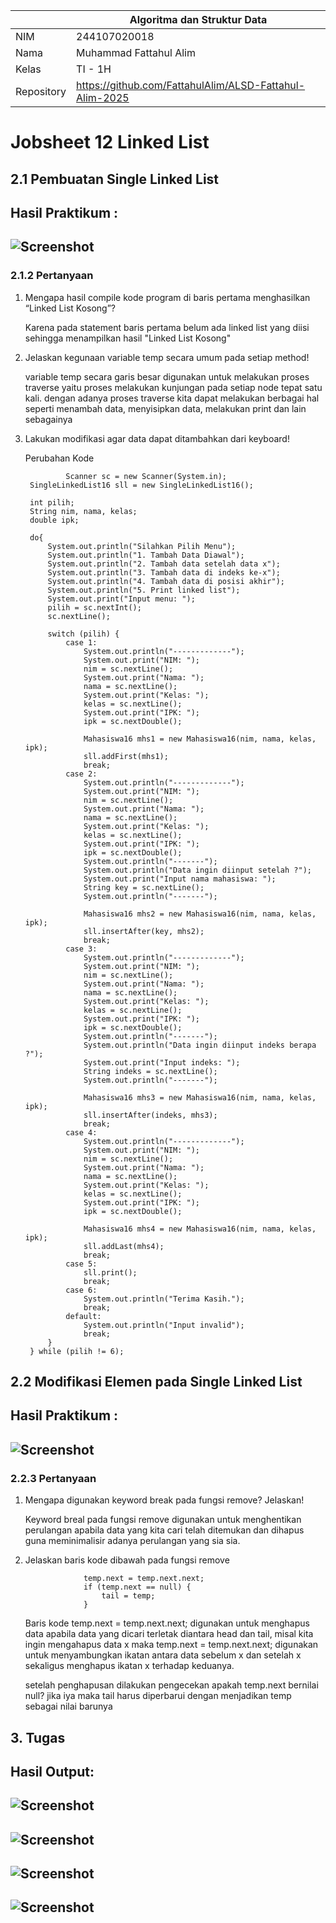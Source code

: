 |  | Algoritma dan Struktur Data|
|--|--|
| NIM |  244107020018|
| Nama |  Muhammad Fattahul Alim |
| Kelas | TI - 1H |
| Repository |https://github.com/FattahulAlim/ALSD-Fattahul-Alim-2025|

# Jobsheet 12 Linked List

## 2.1 Pembuatan Single Linked List

Hasil Praktikum :
---
![Screenshot](../img/Perc1.png)
---

### 2.1.2 Pertanyaan

1. Mengapa hasil compile kode program di baris pertama menghasilkan “Linked List Kosong”?

    Karena pada statement baris pertama belum ada linked list yang diisi sehingga menampilkan hasil "Linked List Kosong"

2. Jelaskan kegunaan variable temp secara umum pada setiap method!

    variable temp secara garis besar digunakan untuk melakukan proses traverse yaitu proses melakukan kunjungan pada setiap node tepat satu kali. dengan adanya proses traverse kita dapat melakukan berbagai hal seperti menambah data, menyisipkan data, melakukan print dan lain sebagainya

3. Lakukan modifikasi agar data dapat ditambahkan dari keyboard!

    Perubahan Kode

                Scanner sc = new Scanner(System.in);
        SingleLinkedList16 sll = new SingleLinkedList16();
        
        int pilih;
        String nim, nama, kelas;
        double ipk;

        do{
            System.out.println("Silahkan Pilih Menu");
            System.out.println("1. Tambah Data Diawal");
            System.out.println("2. Tambah data setelah data x");
            System.out.println("3. Tambah data di indeks ke-x");
            System.out.println("4. Tambah data di posisi akhir");
            System.out.println("5. Print linked list");
            System.out.print("Input menu: ");
            pilih = sc.nextInt();
            sc.nextLine();

            switch (pilih) {
                case 1:
                    System.out.println("-------------");
                    System.out.print("NIM: ");
                    nim = sc.nextLine();
                    System.out.print("Nama: ");
                    nama = sc.nextLine();
                    System.out.print("Kelas: ");
                    kelas = sc.nextLine();
                    System.out.print("IPK: ");
                    ipk = sc.nextDouble();

                    Mahasiswa16 mhs1 = new Mahasiswa16(nim, nama, kelas, ipk);
                    sll.addFirst(mhs1);
                    break;
                case 2:
                    System.out.println("-------------");
                    System.out.print("NIM: ");
                    nim = sc.nextLine();
                    System.out.print("Nama: ");
                    nama = sc.nextLine();
                    System.out.print("Kelas: ");
                    kelas = sc.nextLine();
                    System.out.print("IPK: ");
                    ipk = sc.nextDouble();
                    System.out.println("-------");
                    System.out.println("Data ingin diinput setelah ?");
                    System.out.print("Input nama mahasiswa: ");
                    String key = sc.nextLine();
                    System.out.println("-------");

                    Mahasiswa16 mhs2 = new Mahasiswa16(nim, nama, kelas, ipk);
                    sll.insertAfter(key, mhs2);
                    break;
                case 3:
                    System.out.println("-------------");
                    System.out.print("NIM: ");
                    nim = sc.nextLine();
                    System.out.print("Nama: ");
                    nama = sc.nextLine();
                    System.out.print("Kelas: ");
                    kelas = sc.nextLine();
                    System.out.print("IPK: ");
                    ipk = sc.nextDouble();
                    System.out.println("-------");
                    System.out.println("Data ingin diinput indeks berapa ?");
                    System.out.print("Input indeks: ");
                    String indeks = sc.nextLine();
                    System.out.println("-------");

                    Mahasiswa16 mhs3 = new Mahasiswa16(nim, nama, kelas, ipk);
                    sll.insertAfter(indeks, mhs3);
                    break;
                case 4:
                    System.out.println("-------------");
                    System.out.print("NIM: ");
                    nim = sc.nextLine();
                    System.out.print("Nama: ");
                    nama = sc.nextLine();
                    System.out.print("Kelas: ");
                    kelas = sc.nextLine();
                    System.out.print("IPK: ");
                    ipk = sc.nextDouble();

                    Mahasiswa16 mhs4 = new Mahasiswa16(nim, nama, kelas, ipk);
                    sll.addLast(mhs4);
                    break;
                case 5:
                    sll.print();
                    break;
                case 6: 
                    System.out.println("Terima Kasih.");
                    break;
                default:
                    System.out.println("Input invalid");
                    break;
            }
        } while (pilih != 6); 


## 2.2 Modifikasi Elemen pada Single Linked List

Hasil Praktikum :
---
![Screenshot](../img/Perc1.png)
---

### 2.2.3 Pertanyaan

1. Mengapa digunakan keyword break pada fungsi remove? Jelaskan!

    Keyword breal pada fungsi remove digunakan untuk menghentikan perulangan apabila data yang kita cari telah ditemukan dan dihapus guna meminimalisir adanya perulangan yang sia sia.

2. Jelaskan baris kode dibawah pada fungsi remove

                    temp.next = temp.next.next;
                    if (temp.next == null) {
                        tail = temp;
                    }

                    
    Baris kode temp.next = temp.next.next; digunakan untuk menghapus data apabila data yang dicari terletak diantara head dan tail, misal kita ingin mengahapus data x maka temp.next = temp.next.next; digunakan untuk menyambungkan ikatan antara data sebelum x dan setelah x sekaligus menghapus ikatan x terhadap keduanya.

    setelah penghapusan dilakukan pengecekan apakah temp.next bernilai null? jika iya maka tail harus diperbarui dengan menjadikan temp sebagai nilai barunya


## 3. Tugas

Hasil Output:
---
![Screenshot](../img/Tugas.png)
---
![Screenshot](../img/Tugas(1).png)
---
![Screenshot](../img/Tugas(2).png)
---
![Screenshot](../img/Tugas(3).png)
---
